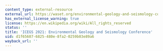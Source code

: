 ```yaml
---
content_type: external-resource
external_url: https://waset.org/environmental-geology-and-seismology-conference-in-june-2021-in-new-york
has_external_license_warning: true
license: https://en.wikipedia.org/wiki/All_rights_reserved
status: ''
title: 'ICEGS 2021: Environmental Geology and Seismology Conference'
uid: d1f65607-6825-480e-8fa2-0259b03e89a6
wayback_url: ''
---
```

